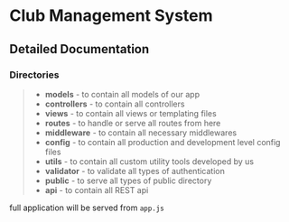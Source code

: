 # Club Management System

## Detailed Documentation

### Directories

> - **models** - to contain all models of our app
> - **controllers** - to contain all controllers
> - **views** - to contain all views or templating files
> - **routes** - to handle or serve all routes from here
> - **middleware** - to contain all necessary middlewares
> - **config** - to contain all production and development level config files
> - **utils** - to contain all custom utility tools developed by us
> - **validator** - to validate all types of authentication
> - **public** - to serve all types of public directory
> - **api** - to contain all REST api

full application will be served from `app.js`
